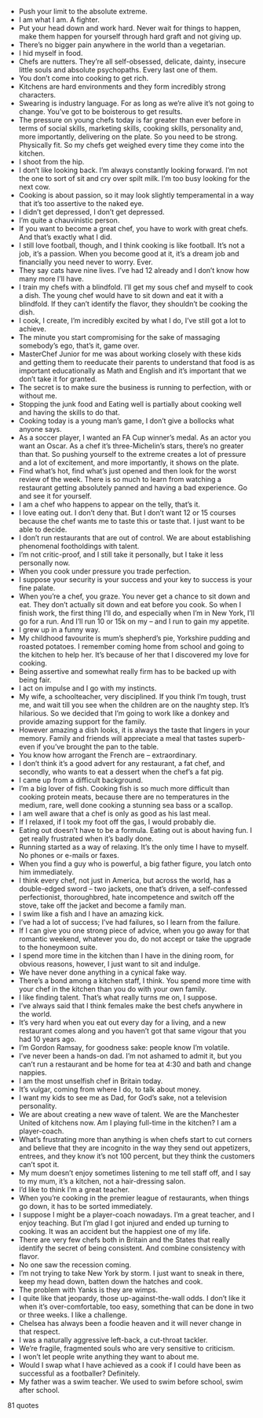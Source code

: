  - Push your limit to the absolute extreme.
 - I am what I am. A fighter.
 - Put your head down and work hard. Never wait for things to happen, make them happen for yourself through hard graft and not giving up.
 - There’s no bigger pain anywhere in the world than a vegetarian.
 - I hid myself in food.
 - Chefs are nutters. They’re all self-obsessed, delicate, dainty, insecure little souls and absolute psychopaths. Every last one of them.
 - You don’t come into cooking to get rich.
 - Kitchens are hard environments and they form incredibly strong characters.
 - Swearing is industry language. For as long as we’re alive it’s not going to change. You’ve got to be boisterous to get results.
 - The pressure on young chefs today is far greater than ever before in terms of social skills, marketing skills, cooking skills, personality and, more importantly, delivering on the plate. So you need to be strong. Physically fit. So my chefs get weighed every time they come into the kitchen.
 - I shoot from the hip.
 - I don’t like looking back. I’m always constantly looking forward. I’m not the one to sort of sit and cry over spilt milk. I’m too busy looking for the next cow.
 - Cooking is about passion, so it may look slightly temperamental in a way that it’s too assertive to the naked eye.
 - I didn’t get depressed, I don’t get depressed.
 - I’m quite a chauvinistic person.
 - If you want to become a great chef, you have to work with great chefs. And that’s exactly what I did.
 - I still love football, though, and I think cooking is like football. It’s not a job, it’s a passion. When you become good at it, it’s a dream job and financially you need never to worry. Ever.
 - They say cats have nine lives. I’ve had 12 already and I don’t know how many more I’ll have.
 - I train my chefs with a blindfold. I’ll get my sous chef and myself to cook a dish. The young chef would have to sit down and eat it with a blindfold. If they can’t identify the flavor, they shouldn’t be cooking the dish.
 - I cook, I create, I’m incredibly excited by what I do, I’ve still got a lot to achieve.
 - The minute you start compromising for the sake of massaging somebody’s ego, that’s it, game over.
 - MasterChef Junior for me was about working closely with these kids and getting them to reeducate their parents to understand that food is as important educationally as Math and English and it’s important that we don’t take it for granted.
 - The secret is to make sure the business is running to perfection, with or without me.
 - Stopping the junk food and Eating well is partially about cooking well and having the skills to do that.
 - Cooking today is a young man’s game, I don’t give a bollocks what anyone says.
 - As a soccer player, I wanted an FA Cup winner’s medal. As an actor you want an Oscar. As a chef it’s three-Michelin’s stars, there’s no greater than that. So pushing yourself to the extreme creates a lot of pressure and a lot of excitement, and more importantly, it shows on the plate.
 - Find what’s hot, find what’s just opened and then look for the worst review of the week. There is so much to learn from watching a restaurant getting absolutely panned and having a bad experience. Go and see it for yourself.
 - I am a chef who happens to appear on the telly, that’s it.
 - I love eating out. I don’t deny that. But I don’t want 12 or 15 courses because the chef wants me to taste this or taste that. I just want to be able to decide.
 - I don’t run restaurants that are out of control. We are about establishing phenomenal footholdings with talent.
 - I’m not critic-proof, and I still take it personally, but I take it less personally now.
 - When you cook under pressure you trade perfection.
 - I suppose your security is your success and your key to success is your fine palate.
 - When you’re a chef, you graze. You never get a chance to sit down and eat. They don’t actually sit down and eat before you cook. So when I finish work, the first thing I’ll do, and especially when I’m in New York, I’ll go for a run. And I’ll run 10 or 15k on my – and I run to gain my appetite.
 - I grew up in a funny way.
 - My childhood favourite is mum’s shepherd’s pie, Yorkshire pudding and roasted potatoes. I remember coming home from school and going to the kitchen to help her. It’s because of her that I discovered my love for cooking.
 - Being assertive and somewhat really firm has to be backed up with being fair.
 - I act on impulse and I go with my instincts.
 - My wife, a schoolteacher, very disciplined. If you think I’m tough, trust me, and wait till you see when the children are on the naughty step. It’s hilarious. So we decided that I’m going to work like a donkey and provide amazing support for the family.
 - However amazing a dish looks, it is always the taste that lingers in your memory. Family and friends will appreciate a meal that tastes superb-even if you’ve brought the pan to the table.
 - You know how arrogant the French are – extraordinary.
 - I don’t think it’s a good advert for any restaurant, a fat chef, and secondly, who wants to eat a dessert when the chef’s a fat pig.
 - I came up from a difficult background.
 - I’m a big lover of fish. Cooking fish is so much more difficult than cooking protein meats, because there are no temperatures in the medium, rare, well done cooking a stunning sea bass or a scallop.
 - I am well aware that a chef is only as good as his last meal.
 - If I relaxed, if I took my foot off the gas, I would probably die.
 - Eating out doesn’t have to be a formula. Eating out is about having fun. I get really frustrated when it’s badly done.
 - Running started as a way of relaxing. It’s the only time I have to myself. No phones or e-mails or faxes.
 - When you find a guy who is powerful, a big father figure, you latch onto him immediately.
 - I think every chef, not just in America, but across the world, has a double-edged sword – two jackets, one that’s driven, a self-confessed perfectionist, thoroughbred, hate incompetence and switch off the stove, take off the jacket and become a family man.
 - I swim like a fish and I have an amazing kick.
 - I’ve had a lot of success; I’ve had failures, so I learn from the failure.
 - If I can give you one strong piece of advice, when you go away for that romantic weekend, whatever you do, do not accept or take the upgrade to the honeymoon suite.
 - I spend more time in the kitchen than I have in the dining room, for obvious reasons, however, I just want to sit and indulge.
 - We have never done anything in a cynical fake way.
 - There’s a bond among a kitchen staff, I think. You spend more time with your chef in the kitchen than you do with your own family.
 - I like finding talent. That’s what really turns me on, I suppose.
 - I’ve always said that I think females make the best chefs anywhere in the world.
 - It’s very hard when you eat out every day for a living, and a new restaurant comes along and you haven’t got that same vigour that you had 10 years ago.
 - I’m Gordon Ramsay, for goodness sake: people know I’m volatile.
 - I’ve never been a hands-on dad. I’m not ashamed to admit it, but you can’t run a restaurant and be home for tea at 4:30 and bath and change nappies.
 - I am the most unselfish chef in Britain today.
 - It’s vulgar, coming from where I do, to talk about money.
 - I want my kids to see me as Dad, for God’s sake, not a television personality.
 - We are about creating a new wave of talent. We are the Manchester United of kitchens now. Am I playing full-time in the kitchen? I am a player-coach.
 - What’s frustrating more than anything is when chefs start to cut corners and believe that they are incognito in the way they send out appetizers, entrees, and they know it’s not 100 percent, but they think the customers can’t spot it.
 - My mum doesn’t enjoy sometimes listening to me tell staff off, and I say to my mum, it’s a kitchen, not a hair-dressing salon.
 - I’d like to think I’m a great teacher.
 - When you’re cooking in the premier league of restaurants, when things go down, it has to be sorted immediately.
 - I suppose I might be a player-coach nowadays. I’m a great teacher, and I enjoy teaching. But I’m glad I got injured and ended up turning to cooking. It was an accident but the happiest one of my life.
 - There are very few chefs both in Britain and the States that really identify the secret of being consistent. And combine consistency with flavor.
 - No one saw the recession coming.
 - I’m not trying to take New York by storm. I just want to sneak in there, keep my head down, batten down the hatches and cook.
 - The problem with Yanks is they are wimps.
 - I quite like that jeopardy, those up-against-the-wall odds. I don’t like it when it’s over-comfortable, too easy, something that can be done in two or three weeks. I like a challenge.
 - Chelsea has always been a foodie heaven and it will never change in that respect.
 - I was a naturally aggressive left-back, a cut-throat tackler.
 - We’re fragile, fragmented souls who are very sensitive to criticism.
 - I won’t let people write anything they want to about me.
 - Would I swap what I have achieved as a cook if I could have been as successful as a footballer? Definitely.
 - My father was a swim teacher. We used to swim before school, swim after school.

81 quotes